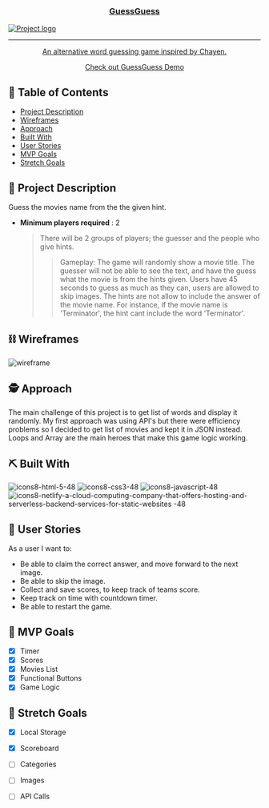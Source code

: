 <p align="center">
  <a href="" rel="noopener">
<h3 align="center">GuessGuess</h3>
  
 <img src="https://user-images.githubusercontent.com/73390197/202492442-8e33dc1f-2a48-4221-a0b5-1afbdecc4e0b.png" alt="Project logo"></a>
</p>

---


<a href="https://playchayen.com/" target="_blank">
<p align="center"> An alternative word guessing game inspired by Chayen. 

</p>
</a>

<a href="https://6376553ad48ae7000891f399--celadon-paletas-15633e.netlify.app/">
<p align="center"> Check out GuessGuess Demo
    <br> 
</p>
</a>




## 📝 Table of Contents
- [Project Description](#desc)
- [Wireframes](#Wireframes)
- [Approach](#approach)
- [Built With](#tech_stack)
- [User Stories](#user-story)
- [MVP Goals](#mvp-goals)
- [Stretch Goals](#long-goals)


## 📌 Project Description <a name = "desc"></a>
Guess the movies name from the the given hint.
- **Minimum players required** : 2
  > There will be 2 groups of players; the guesser and the people who give hints.
  >>Gameplay: The game will randomly show a movie title. The guesser will not be able to see the text, and have the guess what the movie is from the hints given. Users have 45 seconds to guess as much as they can, users are allowed to skip images. The hints are not allow to include the answer of the movie name. For instance, if the movie name is 'Terminator', the hint cant include the word 'Terminator'.

## ⛓️ Wireframes <a name = "Wireframes"></a>
![wireframe](https://user-images.githubusercontent.com/73390197/202452021-a0a69758-2ddb-4f85-b5ae-7dfbb11c8066.png)
## 🕵️ Approach <a name = "approach"></a>
The main challenge of this project is to get list of words and display it randomly. My first approach was using API's but there were efficiency problems so I decided to get list of movies and kept it in JSON instead.
Loops and Array are the main heroes that make this game logic working.

## ⛏️ Built With <a name = "tech_stack"></a>
![icons8-html-5-48](https://user-images.githubusercontent.com/73390197/202454228-c5b91ae9-9981-480b-9939-4826c7093e36.png)
![icons8-css3-48](https://user-images.githubusercontent.com/73390197/202454234-cb09f8f4-b126-488a-aead-99f393deecdd.png)
![icons8-javascript-48](https://user-images.githubusercontent.com/73390197/202454067-c085ddee-dd35-4694-a432-cde46f10b87b.png)
![icons8-netlify-a-cloud-computing-company-that-offers-hosting-and-serverless-backend-services-for-static-websites -48](https://user-images.githubusercontent.com/73390197/202454583-75481cf0-f4ea-4f76-8ce4-387e0b5ee9a3.png)

## 👫 User Stories <a name = "user-story"></a>
As a user I want to:
- Be able to claim the correct answer, and move forward to the next image.
- Be able to skip the image.
- Collect and save scores, to keep track of teams score.
- Keep track on time with countdown timer.
- Be able to restart the game.

## 🎉 MVP Goals <a name = "mvp-goals"></a>
- [x] Timer
- [x] Scores
- [x] Movies List
- [x] Functional Buttons
- [x] Game Logic

## 🚀 Stretch Goals <a name="long-goals"></a>
- [x] Local Storage
- [x] Scoreboard
- [ ] Categories
- [ ] Images
- [ ] API Calls



